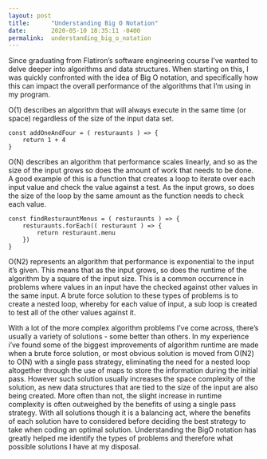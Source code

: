 ```yaml
---
layout: post
title:      "Understanding Big O Notation"
date:       2020-05-10 18:35:11 -0400
permalink:  understanding_big_o_notation
---
```



Since graduating from Flatiron’s software engineering course I’ve wanted to delve deeper into algorithms and data structures. When starting on this, I was quickly confronted with the idea of Big O notation, and specifically how this can impact the overall performance of the algorithms that I’m using in my program. 

O(1) describes an algorithm that will always execute in the same time (or space) regardless of the size of the input data set.

```
const addOneAndFour = ( resturaunts ) => {
    return 1 + 4
}
```

O(N) describes an algorithm that performance scales linearly, and so as the size of the input grows so does the amount of work that needs to be done. A good example of this is a function that creates a loop to iterate over each input value and check the value against a test. As the input grows, so does the size of the loop by the same amount as the function needs to check each value.

```
const findResturauntMenus = ( resturaunts ) => {
    resturaunts.forEach(( resturaunt ) => {
        return resturaunt.menu
    })
}
```

O(N2) represents an algorithm that performance is exponential to the input it’s given. This means that as the input grows, so does the runtime of the algorithm by a square of the input size. This is a common occurrence in problems where values in an input have the checked against other values in the same input. A brute force solution to these types of problems is to create a nested loop, whereby for each value of input, a sub loop is created to test all of the other values against it.



With a lot of the more complex algorithm problems I’ve come across, there’s usually a variety of solutions - some better than others. In my experience i’ve found some of the biggest improvements of algorithm runtime are made when a brute force solution, or most obvious solution is moved from O(N2) to O(N) with a single pass strategy, eliminating the need for a nested loop altogether through the use of maps to store the information during the initial pass. However such solution usually increases the space complexity of the solution, as new data structures that are tied to the size of the input are also being created. More often than not, the slight increase in runtime complexity is often outweighed by the benefits of using a single pass strategy. With all solutions though it is a balancing act, where the benefits of each solution have to considered before deciding the best strategy to take when coding an optimal solution. Understanding the BigO notation has greatly helped me identify the types of problems and therefore what possible solutions I have at my disposal.

